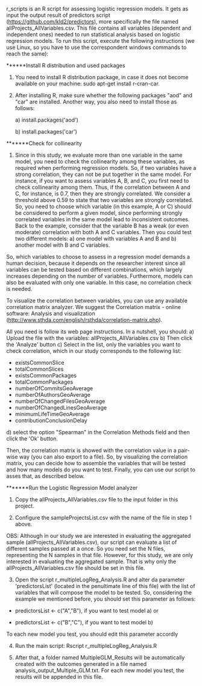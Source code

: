 r_scripts is an R script for assessing logistic regression models. It gets as input the output result of predictors script (https://github.com/kld2/predictors), more specifically the file named allProjects_AllVariables.csv. This file contains all variables (dependent and independent ones) needed to run statistical analysis based on logistic regression models. To run this script, execute the following instructions (we use Linux, so you have to use the correspondent windows commands to reach the same):

******Install R distribution and used packages
1) You need to install R distribution package, in case it does not become available on your machine: sudo apt-get install r-cran-car.
2) After installing R, make sure whether the following packages "aod" and "car" are installed. Another way, you also need to install those as follows:

     a) install.packages('aod')
     
     b) install.packages('car')
     
     

*******Check for collinearity
1) Since in this study, we evaluate more than one variable in the same model, you need to check the collinearity among these variables, as required when performing regression models. So, if two variables have a strong correlation, they can not be put together in the same model. For instance, if you want to assess variables A, B, and C, you first need to check collinearity among them. Thus, if the correlation between A and C, for instance, is 0.7, then they are strongly correlated. We consider a threshold above 0.59 to state that two variables are strongly correlated. So, you need to choose which variable (in this example, A or C) should be considered to perform a given model, since performing strongly correlated variables in the same model lead to inconsistent outcomes. Back to the example, consider that the variable B has a weak (or even moderate) correlation with both A and C variables. Then you could test two different models: a) one model with variables A and B and b) another model with B and C variables.

So, which variables to choose to assess in a regression model demands a human decision, because it depends on the researcher interest since all variables can be tested based on different combinations, which largely increases depending on the number of variables. Furthermore, models can also be evaluated with only one variable. In this case, no correlation check is needed. 
 
To visualize the correlation between variables, you can use any available correlation matrix analyzer. We suggest the Correlation matrix - online software: Analysis and visualization (http://www.sthda.com/english/rsthda/correlation-matrix.php).

All you need is follow its web page instructions. In a nutshell, you should:
a) Upload the file with the variables: allProjects_AllVariables.csv
b) Then click the 'Analyze' button 
c) Select in the list, only the variables you want to check correlation, which in our study corresponds to the following list:
 - existsCommonSlice               
 - totalCommonSlices  
 - existsCommonPackages             
 - totalCommonPackages  
 - numberOfCommitsGeoAverage         
 - numberOfAuthorsGeoAverage         
  - numberOfChangedFilesGeoAverage  
 - numberOfChangedLinesGeoAverage    
- minimumLifeTimeGeoAverage        
 - contributionConclusionDelay       

 d) select the option "Spearman" in the Correlation Methods field and then click the 'Ok' button.

Then, the correlation matrix is showed with the correlation value in a pair-wise way (you can also export to a file). So, by visualizing the correlation matrix, you can decide how to assemble the variables that will be tested and how many models do you want to test. Finally, you can use our script to asses that, as described below.

*******Run the Logistic Regression Model analyzer
1) Copy the allProjects_AllVariables.csv file to the input folder in this project.

2) Configure the sampleProjectsList.csv with the name of the file in step 1 above. 

OBS: Although in our study we are interested in evaluating the aggregated sample (allProjects_AllVariables.csv), our script can evaluate a list of different samples passed at a once. So you need set the N files, representing the N samples in that file. However, for this study, we are only interested in evaluating the aggregated sample. That is why only the allProjects_AllVariables.csv file should be set in this file.

3) Open the script  r_multipleLogReg_Analysis.R and alter da parameter 'predictorsList' (located in the penultimate line of this file) with the list of variables that will compose the model to be tested. So, considering the example we mentioned before, you should set this parameter as follows: 

- predictorsList <- c("A","B"), if you want to test model a) or 

- predictorsList <- c("B","C"), if you want to test model b)

To each new model you test, you should edit this parameter accordly

4) Run the main script: Rscript r_multipleLogReg_Analysis.R

5) After that, a folder named MultipleGLM_Results will be automatically created with the outcomes generated in a file named  analysis_output_Multiple_GLM.txt.  For each new model you test, the results will be appended in this file.
